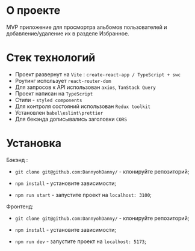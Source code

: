 # О проекте

MVP приложение для просмортра альбомов пользователей и добавление/удаление их в разделе Избранное.

# Стек технологий

- Проект развернут на `Vite` : `create-react-app / TypeScript + swc`
- Роутинг использует `react-router-dom`
- Для запросов к API использован `axios`, `TanStack Query`
- Проект написан на `TypeScript`
- Стили - `styled components`
- Для контроля состояний использован `Redux toolkit`
- Установлен `babel\eslint\prettier`
- Для бекэнда дописывались заголовки `CORS`

# Установка

Бэкэнд :

- `git clone git@github.com:DannyohDanny/` - клонируйте репозиторий;

- `npm install` - yстановите зависимости;

- `npm run start` - запустите проект на `localhost: 3100`;

Фронтенд:

- `git clone git@github.com:DannyohDanny/` - клонируйте репозиторий;

- `npm install` - yстановите зависимости;

- `npm run dev` - запустите проект на `localhost: 5173`;
